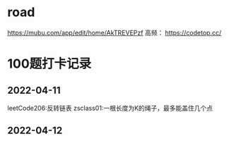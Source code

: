 # road
https://mubu.com/app/edit/home/AkTREVEPzf
高频： https://codetop.cc/
# 100题打卡记录
## 2022-04-11 
 leetCode206:反转链表
zsclass01:一根长度为K的绳子，最多能盖住几个点

## 2022-04-12

